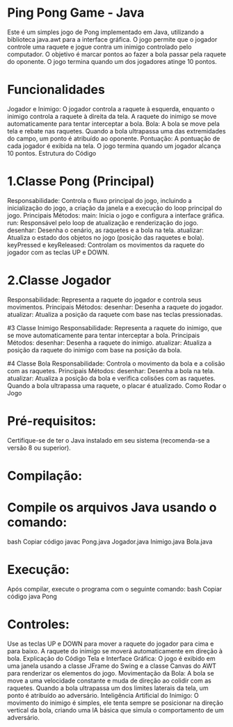 
# Ping Pong Game - Java
Este é um simples jogo de Pong implementado em Java, utilizando a biblioteca java.awt para a interface gráfica. O jogo permite que o jogador controle uma raquete e jogue contra um inimigo controlado pelo computador. O objetivo é marcar pontos ao fazer a bola passar pela raquete do oponente. O jogo termina quando um dos jogadores atinge 10 pontos.

# Funcionalidades
Jogador e Inimigo: O jogador controla a raquete à esquerda, enquanto o inimigo controla a raquete à direita da tela. A raquete do inimigo se move automaticamente para tentar interceptar a bola.
Bola: A bola se move pela tela e rebate nas raquetes. Quando a bola ultrapassa uma das extremidades do campo, um ponto é atribuído ao oponente.
Pontuação: A pontuação de cada jogador é exibida na tela. O jogo termina quando um jogador alcança 10 pontos.
Estrutura do Código

# 1.Classe Pong (Principal)
Responsabilidade: Controla o fluxo principal do jogo, incluindo a inicialização do jogo, a criação da janela e a execução do loop principal do jogo.
Principais Métodos:
main: Inicia o jogo e configura a interface gráfica.
run: Responsável pelo loop de atualização e renderização do jogo.
desenhar: Desenha o cenário, as raquetes e a bola na tela.
atualizar: Atualiza o estado dos objetos no jogo (posição das raquetes e bola).
keyPressed e keyReleased: Controlam os movimentos da raquete do jogador com as teclas UP e DOWN.

# 2.Classe Jogador
Responsabilidade: Representa a raquete do jogador e controla seus movimentos.
Principais Métodos:
desenhar: Desenha a raquete do jogador.
atualizar: Atualiza a posição da raquete com base nas teclas pressionadas.

#3 Classe Inimigo
Responsabilidade: Representa a raquete do inimigo, que se move automaticamente para tentar interceptar a bola.
Principais Métodos:
desenhar: Desenha a raquete do inimigo.
atualizar: Atualiza a posição da raquete do inimigo com base na posição da bola.

#4 Classe Bola
Responsabilidade: Controla o movimento da bola e a colisão com as raquetes.
Principais Métodos:
desenhar: Desenha a bola na tela.
atualizar: Atualiza a posição da bola e verifica colisões com as raquetes. Quando a bola ultrapassa uma raquete, o placar é atualizado.
Como Rodar o Jogo

# Pré-requisitos: 

Certifique-se de ter o Java instalado em seu sistema (recomenda-se a versão 8 ou superior).

# Compilação:

# Compile os arquivos Java usando o comando:
bash
Copiar código
javac Pong.java Jogador.java Inimigo.java Bola.java

# Execução:

Após compilar, execute o programa com o seguinte comando:
bash
Copiar código
java Pong

# Controles:

Use as teclas UP e DOWN para mover a raquete do jogador para cima e para baixo.
A raquete do inimigo se moverá automaticamente em direção à bola.
Explicação do Código
Tela e Interface Gráfica: O jogo é exibido em uma janela usando a classe JFrame do Swing e a classe Canvas do AWT para renderizar os elementos do jogo.
Movimentação da Bola: A bola se move a uma velocidade constante e muda de direção ao colidir com as raquetes. Quando a bola ultrapassa um dos limites laterais da tela, um ponto é atribuído ao adversário.
Inteligência Artificial do Inimigo: O movimento do inimigo é simples, ele tenta sempre se posicionar na direção vertical da bola, criando uma IA básica que simula o comportamento de um adversário.

